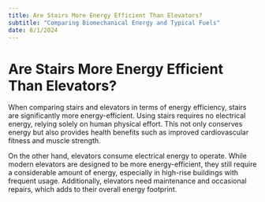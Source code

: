 ```yaml
---
title: Are Stairs More Energy Efficient Than Elevators?
subtitle: "Comparing Biomechanical Energy and Typical Fuels"
date: 8/1/2024
---
```


# Are Stairs More Energy Efficient Than Elevators?

When comparing stairs and elevators in terms of energy efficiency, stairs are significantly more energy-efficient. Using stairs requires no electrical energy, relying solely on human physical effort. This not only conserves energy but also provides health benefits such as improved cardiovascular fitness and muscle strength.

On the other hand, elevators consume electrical energy to operate. While modern elevators are designed to be more energy-efficient, they still require a considerable amount of energy, especially in high-rise buildings with frequent usage. Additionally, elevators need maintenance and occasional repairs, which adds to their overall energy footprint.